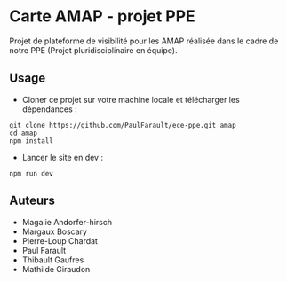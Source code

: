 # Carte AMAP - projet PPE

Projet de plateforme de visibilité pour les AMAP réalisée dans le cadre de notre PPE (Projet pluridisciplinaire en équipe).

## Usage
* Cloner ce projet sur votre machine locale et télécharger les dépendances :
```
git clone https://github.com/PaulFarault/ece-ppe.git amap
cd amap
npm install
```

* Lancer le site en dev :
```
npm run dev
```

## Auteurs
* Magalie Andorfer-hirsch
* Margaux Boscary
* Pierre-Loup Chardat
* Paul Farault
* Thibault Gaufres
* Mathilde Giraudon